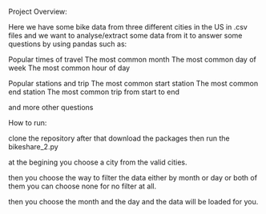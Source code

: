 Project Overview:

Here we have some bike data from three different cities in the US in .csv files and we want to analyse/extract some data from it to answer some questions by using pandas 
such as:


Popular times of travel
The most common month
The most common day of week
The most common hour of day

Popular stations and trip
The most common start station
The most common end station
The most common trip from start to end

and more other questions


How to run:

clone the repository after that download the packages then run the bikeshare_2.py

at the begining you choose a city from the valid cities.

then you choose the way to filter the data either by month or day or both of them
you can choose none for no filter at all.

then you choose the month and the day and the data will be loaded for you. 
